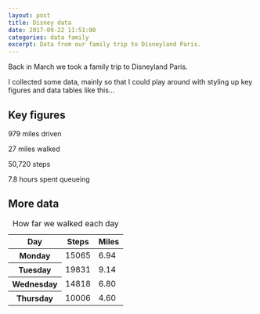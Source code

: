 ```yaml
---
layout: post  
title: Disney data
date: 2017-09-22 11:51:00  
categories: data family
excerpt: Data from our family trip to Disneyland Paris.
---
```


Back in March we took a family trip to Disneyland Paris.

I collected some data, mainly so that I could play around with styling up key figures and data tables like this...

## Key figures

<span class="data-item bold-xlarge">979</span> <span>miles driven</span>

<span class="data-item bold-xlarge">27</span> <span>miles walked</span>

<span class="data-item bold-xlarge">50,720</span> <span>steps</span>

<span class="data-item bold-xlarge">7.8</span> <span>hours spent queueing</span>

## More data

<table>

<caption>How far we walked each day</caption>

<thead>

<tr>
<th scope="col">Day</th>
<th scope="col" class="cell--right">Steps</th>
<th scope="col" class="cell--right">Miles</th>
</tr>

</thead>

<tbody>

<tr>
<th scope="row">Monday</th>
<td class="cell--right">15065</td>
<td class="cell--right">6.94</td>
</tr>

<tr>
<th scope="row">Tuesday</th>
<td class="cell--right">19831</td>
<td class="cell--right">9.14</td>
</tr>

<tr>
<th scope="row">Wednesday</th>
<td class="cell--right">14818</td>
<td class="cell--right">6.80</td>
</tr>

<tr>
<th scope="row">Thursday</th>
<td class="cell--right">10006</td>
<td class="cell--right">4.60</td>
</tr>

</tbody>

</table>

<!-- ## Time spent queueing

### Day 1
- Small world 0 minutes
- Tea cups 5 minutes
- Dumbo 15 minutes
- Peter Pan 10 minutes
- Thunder mountain 20 minutes

### Day 2
- Thunder mountain 30 minutes
- Pinocchio 30 minutes
- Snow White 25 minutes
- Haunted mansion 20 minutes
- Star tours 20 minutes
- Buzz light year 15 minutes

### Day 3
- Aladdin 15 minutes
- Slinky 10 minutes
- Ratatouille 30 minutes
- Soldiers 30 minutes
- Cars 10 minutes
- Crush 60 minutes
- Aladdin 5 minutes

### Day 4
- Carousel 0 minutes
- Tea cups 5 minutes
- Princess 60 minutes
- Small world 10 minutes
- Tower of terror 45 minutes -->
